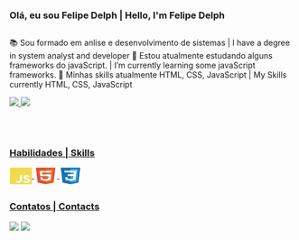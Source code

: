 ### Olá, eu sou Felipe Delph | Hello, I'm Felipe Delph
##
📚 Sou formado em anlise e desenvolvimento de sistemas | I have a degree in system analyst and developer
🎯 Estou atualmente estudando alguns frameworks do javaScript. | I’m currently learning some javaScript frameworks.
🥇 Minhas skills atualmente HTML, CSS, JavaScript | My Skills currently HTML, CSS, JavaScript
<div>
  <a href="https://github.com/felipedelph">
    <img height="170em" src="https://github-readme-stats.vercel.app/api?username=felipedelph&show_icons=true&theme=tokyonight&include_all_commits=true&count_private=true"/>
    <img height="170em" src="https://github-readme-stats.vercel.app/api/top-langs/?username=felipedelph&layout=compact&langs_count=7&theme=tokyonight"/>
</div>
  
##
  
 <div style="display: inline_block"><br>
  <h3>Habilidades | Skills</h3> 
  <img align="center" alt="Rafa-Js" height="30" width="40" src="https://raw.githubusercontent.com/devicons/devicon/master/icons/javascript/javascript-plain.svg">
  <img align="center" alt="skill-HTML" height="30" width="40" src="https://raw.githubusercontent.com/devicons/devicon/master/icons/html5/html5-original.svg">
  <img align="center" alt="skill-CSS" height="30" width="40" src="https://raw.githubusercontent.com/devicons/devicon/master/icons/css3/css3-original.svg">
  </div> 
 
  ##
  
 <div> 
  <h3>Contatos | Contacts</h3> 
  <a href = "mailto:felipebacelosdev@gmail.com"><img src="https://img.shields.io/badge/-Gmail-%23333?style=for-the-badge&logo=gmail&logoColor=white" target="_blank"></a>
  <a href="https://www.linkedin.com/in/felipe-barcelos-0b644389" target="_blank"><img src="https://img.shields.io/badge/-LinkedIn-%230077B5?style=for-the-badge&logo=linkedin&logoColor=white" target="_blank"></a> 
  
</div> 

